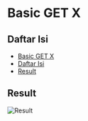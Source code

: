 # Basic GET X

## Daftar Isi
- [Basic GET X](#basic-get-x)
- [Daftar Isi](#daftar-isi)
- [Result](#result)

## Result
![Result](../assets/vid/result.gif)
